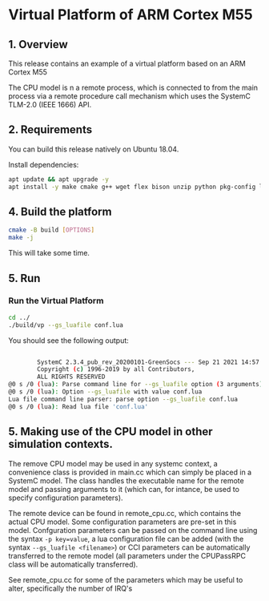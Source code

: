 

[//]: # (SECTION 0)
# Virtual Platform of ARM Cortex M55

## 1. Overview

This release contains an example of a virtual platform based on an ARM Cortex M55

The CPU model is n a remote process, which is connected to from the main process via a remote procedure call mechanism which uses the SystemC TLM-2.0 (IEEE 1666) API.

## 2. Requirements

You can build this release natively on Ubuntu 18.04.

Install dependencies:
```bash
apt update && apt upgrade -y
apt install -y make cmake g++ wget flex bison unzip python pkg-config libpixman-1-dev libglib2.0-dev
```


## 4. Build the platform

```bash
cmake -B build [OPTIONS]
make -j
```

This will take some time.

## 5. Run
### Run the Virtual Platform
```bash
cd ../
./build/vp --gs_luafile conf.lua
```
You should see the following output:
```bash

        SystemC 2.3.4_pub_rev_20200101-GreenSocs --- Sep 21 2021 14:57:41
        Copyright (c) 1996-2019 by all Contributors,
        ALL RIGHTS RESERVED
@0 s /0 (lua): Parse command line for --gs_luafile option (3 arguments)
@0 s /0 (lua): Option --gs_luafile with value conf.lua
Lua file command line parser: parse option --gs_luafile conf.lua
@0 s /0 (lua): Read lua file 'conf.lua'
```

## 5. Making use of the CPU model in other simulation contexts.

The remove CPU model may be used in any systemc context, a convenience class is provided in main.cc which can simply be placed in a SystemC model. The class handles the executable name for the remote model and passing arguments to it (which can, for intance, be used to specify configuration parameters).

The remote device can be found in remote_cpu.cc, which contains the actual CPU model. Some configuration parameters are pre-set in this model. Confguration parameters can be passed on the command line using the syntax ```-p key=value```, a lua configuration file can be added (with the syntax ```--gs_luafile <filename>```) or CCI parameters can be automatically transferred to the remote model (all parameters under the CPUPassRPC class will be automatically transferred).

See remote_cpu.cc for some of the parameters which may be useful to alter, specifically the number of IRQ's

